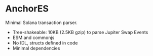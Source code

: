 # AnchorES

Minimal Solana transaction parser.

- Tree-shakeable: 10KB (2.5KB gzip) to parse Jupiter Swap Events
- ESM and commonjs
- No IDL, structs defined in code
- Minimal dependencies
